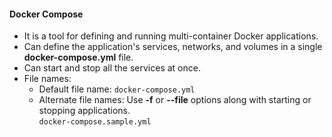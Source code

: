 #### Docker Compose  
- It is a tool for defining and running multi-container Docker applications.  
- Can define the application's services, networks, and volumes in a single **docker-compose.yml** file.  
- Can start and stop all the services at once.  
- File names:  
    - Default file name: `docker-compose.yml`  
    - Alternate file names: Use **-f** or **--file** options along with starting or stopping applications.  
        `docker-compose.sample.yml`
